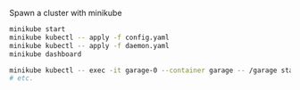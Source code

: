 Spawn a cluster with minikube

```bash
minikube start
minikube kubectl -- apply -f config.yaml
minikube kubectl -- apply -f daemon.yaml
minikube dashboard

minikube kubectl -- exec -it garage-0 --container garage -- /garage status
# etc.
```


